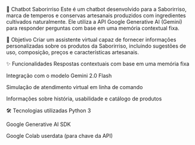 🤖 Chatbot Saborirriso
Este é um chatbot desenvolvido para a Saborirriso, marca de temperos e conservas artesanais produzidos com ingredientes cultivados naturalmente. Ele utiliza a API Google Generative AI (Gemini) para responder perguntas com base em uma memória contextual fixa.

🧠 Objetivo
Criar um assistente virtual capaz de fornecer informações personalizadas sobre os produtos da Saborirriso, incluindo sugestões de uso, composição, preços e características artesanais.

✨ Funcionalidades
Respostas contextuais com base em uma memória fixa

Integração com o modelo Gemini 2.0 Flash

Simulação de atendimento virtual em linha de comando

Informações sobre história, usabilidade e catálogo de produtos

🛠️ Tecnologias utilizadas
Python 3

Google Generative AI SDK

Google Colab userdata (para chave da API)
